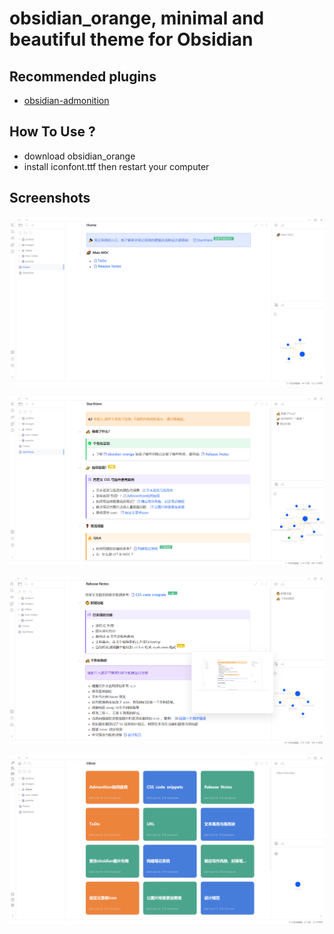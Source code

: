 # obsidian_orange, minimal and beautiful theme for Obsidian
## Recommended plugins
- [obsidian-admonition](https://github.com/valentine195/obsidian-admonition)
## How To Use ?
- download obsidian_orange
- install iconfont.ttf  then restart your computer
## Screenshots
![obsidian_orange_newhome](https://github.com/iEchoxu/obsidian_orange/blob/main/screenshots/obsidian-home.png)

![obsidian_orange_startHere](https://github.com/iEchoxu/obsidian_orange/blob/main/screenshots/obsidian-startHere.png)

![obsidian_orange_obsidian-Release_Notes](https://github.com/iEchoxu/obsidian_orange/blob/main/screenshots/obsidian-Release_Notes.png)

![inbox](https://github.com/iEchoxu/obsidian_orange/blob/main/screenshots/inbox.png)
